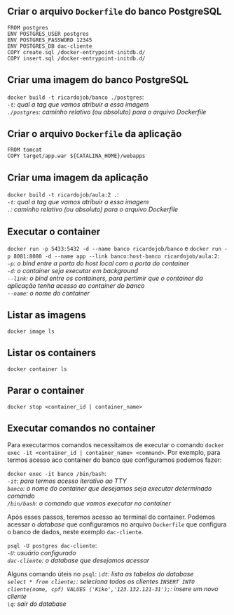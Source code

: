 ## Criar o arquivo `Dockerfile` do banco PostgreSQL
```
FROM postgres
ENV POSTGRES_USER postgres
ENV POSTGRES_PASSWORD 12345
ENV POSTGRES_DB dac-cliente
COPY create.sql /docker-entrypoint-initdb.d/
COPY insert.sql /docker-entrypoint-initdb.d/
```
## Criar uma imagem do banco PostgreSQL
`docker build -t ricardojob/banco ./postgres`:  
*`-t`: qual a tag que vamos atribuir a essa imagem*  
*`./postgres`: caminho relativo (ou absoluto) para o arquivo Dockerfile*  


## Criar o arquivo `Dockerfile` da aplicação
```
FROM tomcat
COPY target/app.war ${CATALINA_HOME}/webapps
```

## Criar uma imagem da aplicação

`docker build -t ricardojob/aula:2 .`:  
*`-t`: qual a tag que vamos atribuir a essa imagem*  
*`.`: caminho relativo (ou absoluto) para o arquivo Dockerfile*  

## Executar o container  
`docker run -p 5433:5432 -d --name banco ricardojob/banco` e 
`docker run -p 8081:8080 -d --name app --link banco:host-banco ricardojob/aula:2`:   
*`-p`: o bind entre a porta do host local com a porta do container*  
*`-d`: o container seja executar em background*  
*`--link`: o bind entre os containers, para pertimir que o container da aplicação tenha acesso ao container do banco*  
*`--name`: o nome do container*  


## Listar as imagens

`docker image ls`

## Listar os containers

`docker container ls`

## Parar o container

`docker stop <container_id | container_name>`

## Executar comandos no container  
Para executarmos comandos necessitamos de executar o comando `docker exec -it <container_id | container_name> <command>`. 
Por exemplo, para termos acesso aco container do banco que configuramos podemos fazer:

`docker exec -it banco /bin/bash`:  
*`-it`: para termos acesso iterativo ao TTY*  
*`banco`: o nome do container que desejamos seja executar determinado comando*  
*`/bin/bash`: o comando que vamos executar no container*  

Após esses passos, teremos acesso ao terminal do container. Podemos acessar o _database_ que configuramos no arquivo `Dockerfile` que configura o banco de dados, neste exemplo `dac-cliente`.

`psql -U postgres dac-cliente`:  
*`-U`: usuário configurado*  
*`dac-cliente`: o _database_ que desejamos acessar* 

Alguns comando úteis no `psql`:
*`\dt`: lista as tabelas do _database_*  
*`select * from cliente;`: seleciona todos os clientes*
*`INSERT INTO cliente(nome, cpf) VALUES ('Kiko','123.132.121-31');`: insere um novo cliente*  
*`\q`: sair do _database_*  